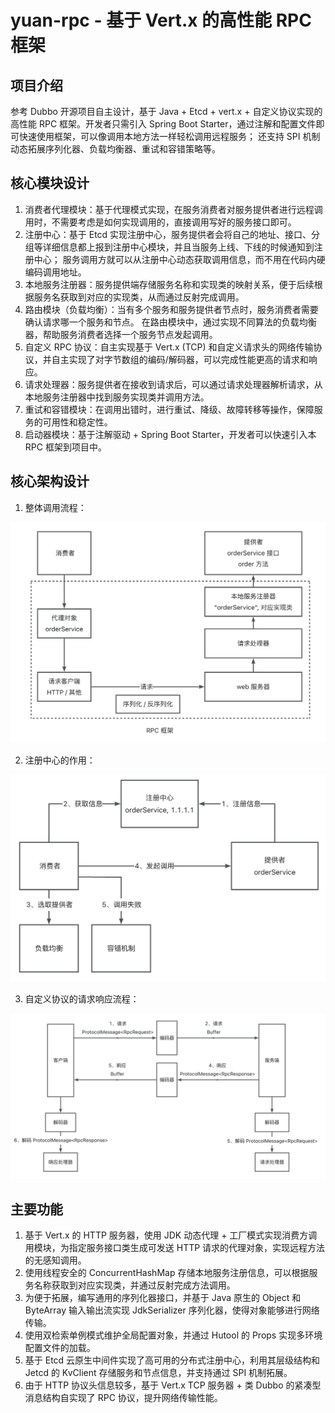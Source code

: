 # yuan-rpc - 基于 Vert.x 的高性能 RPC 框架

## 项目介绍

参考 Dubbo 开源项目自主设计，基于 Java + Etcd + vert.x + 自定义协议实现的高性能 RPC 框架。开发者只需引入 Spring Boot Starter，通过注解和配置文件即可快速使用框架，可以像调用本地方法一样轻松调用远程服务；
还支持 SPI 机制动态拓展序列化器、负载均衡器、重试和容错策略等。

## 核心模块设计

1. 消费者代理模块：基于代理模式实现，在服务消费者对服务提供者进行远程调用时，不需要考虑是如何实现调用的，直接调用写好的服务接口即可。
2. 注册中心：基于 Etcd 实现注册中心，服务提供者会将自己的地址、接口、分组等详细信息都上报到注册中心模块，并且当服务上线、下线的时候通知到注册中心； 
服务调用方就可以从注册中心动态获取调用信息，而不用在代码内硬编码调用地址。
3. 本地服务注册器：服务提供端存储服务名称和实现类的映射关系，便于后续根据服务名获取到对应的实现类，从而通过反射完成调用。
4. 路由模块（负载均衡）：当有多个服务和服务提供者节点时，服务消费者需要确认请求哪一个服务和节点。
在路由模块中，通过实现不同算法的负载均衡器，帮助服务消费者选择一个服务节点发起调用。
5. 自定义 RPC 协议：自主实现基于 Vert.x (TCP) 和自定义请求头的网络传输协议，并自主实现了对字节数组的编码/解码器，可以完成性能更高的请求和响应。
6. 请求处理器：服务提供者在接收到请求后，可以通过请求处理器解析请求，从本地服务注册器中找到服务实现类并调用方法。
7. 重试和容错模块：在调用出错时，进行重试、降级、故障转移等操作，保障服务的可用性和稳定性。
8. 启动器模块：基于注解驱动 + Spring Boot Starter，开发者可以快速引入本 RPC 框架到项目中。

## 核心架构设计

1. 整体调用流程：

![RPC整体流程](docs/imags/RPC整体流程.png)

2. 注册中心的作用：

![注册中心的作用](docs/imags/注册中心的作用.png)

3. 自定义协议的请求响应流程：

![请求响应流程](docs/imags/自定义协议的请求过程.png)

## 主要功能

1. 基于 Vert.x 的 HTTP 服务器，使用 JDK 动态代理 + 工厂模式实现消费方调用模块，为指定服务接口类生成可发送 HTTP 请求的代理对象，实现远程方法的无感知调用。
2. 使用线程安全的 ConcurrentHashMap 存储本地服务注册信息，可以根据服务名称获取到对应实现类，并通过反射完成方法调用。
3. 为便于拓展，编写通用的序列化器接口，并基于 Java 原生的 Object 和 ByteArray 输⼊输出流实现 JdkSerializer 序列化器，使得对象能够进行网络传输。
4. 使用双检索单例模式维护全局配置对象，并通过 Hutool 的 Props 实现多环境配置文件的加载。
5. 基于 Etcd 云原生中间件实现了高可用的分布式注册中心，利用其层级结构和 Jetcd 的 KvClient 存储服务和节点信息，并支持通过 SPI 机制拓展。
6. 由于 HTTP 协议头信息较多，基于 Vert.x TCP 服务器 + 类 Dubbo 的紧凑型消息结构自实现了 RPC 协议，提升网络传输性能。
